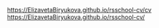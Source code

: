 https://ElizavetaBiryukova.github.io/rsschool-cv/cv
https://ElizavetaBiryukova.github.io/rsschool-cv/
